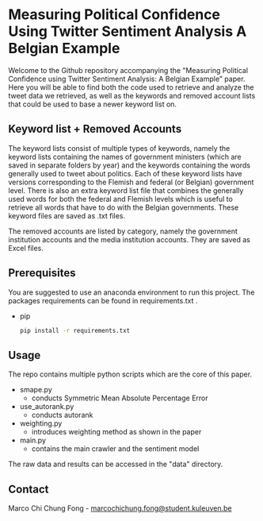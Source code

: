 # Measuring Political Confidence Using Twitter Sentiment Analysis A Belgian Example

Welcome to the Github repository accompanying the "Measuring Political Confidence using Twitter Sentiment Analysis: A Belgian Example" paper.
Here you will be able to find both the code used to retrieve and analyze the tweet data we retrieved, as well as the keywords and removed account lists that
could be used to base a newer keyword list on.
## Keyword list + Removed Accounts
The keyword lists consist of multiple types of keywords, namely the keyword lists containing the names of government ministers (which are saved in separate folders by year) and the keywords containing the words generally used to tweet about politics. Each of these keyword lists have versions corresponding to the Flemish and federal (or Belgian) government level. There is also an extra keyword list file that combines the generally used words for both the federal and Flemish levels which is useful to retrieve all words that have to do with the Belgian governments. These keyword files are saved as .txt files.

The removed accounts are listed by category, namely the government institution accounts and the media institution accounts. They are saved as Excel files.

## Prerequisites

You are suggested to use an anaconda environment to run this project. The packages requirements can be found in requirements.txt .
* pip
  ```sh
  pip install -r requirements.txt
  ```

<!-- USAGE EXAMPLES -->
## Usage

The repo contains multiple python scripts which are the core of this paper. 

- smape.py
  - conducts Symmetric Mean Absolute Percentage Error
- use_autorank.py
  - conducts autorank 
- weighting.py
  - introduces weighting method as shown in the paper
- main.py
  - contains the main crawler and the sentiment model

The raw data and results can be accessed in the "data" directory. 

## Contact

Marco Chi Chung Fong - marcochichung.fong@student.kuleuven.be

